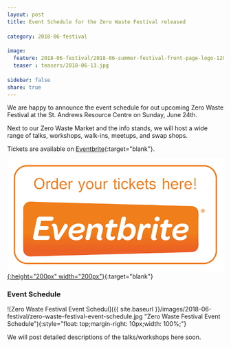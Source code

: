 ```yaml
---
layout: post
title: Event Schedule for the Zero Waste Festival released

category: 2018-06-festival

image:
  feature: 2018-06-festival/2018-06-summer-festival-front-page-logo-1200x375.png
  teaser : teasers/2018-06-13.jpg

sidebar: false
share: true
---
```


We are happy to announce the event schedule for out upcoming Zero Waste Festival at the St. Andrews Resource Centre on Sunday, June 24th.

Next to our Zero Waste Market and the info stands, we will host a wide range of talks, workshops, walk-ins, meetups, and swap shops. 

Tickets are available on [Eventbrite](https://www.eventbrite.ie/e/zero-waste-festival-make-it-last-tickets-46691494517){:target="blank"}.

[![Tickets](/images/logos-external/eventbrite-button.png "Zero Waste Festival 2018 Tickets"){:height="200px" width="200px"}](https://www.eventbrite.ie/e/zero-waste-festival-make-it-last-tickets-46691494517){:target="blank"}<br>

### Event Schedule

![Zero Waste Festival Event Schedul]({{ site.baseurl }}/images/2018-06-festival/zero-waste-festival-event-schedule.jpg "Zero Waste Festival Event Schedule"){:style="float: top;margin-right: 10px;width: 100%;"}

We will post detailed descriptions of the talks/workshops here soon.